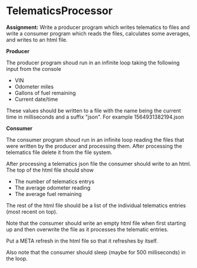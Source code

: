 # TelematicsProcessor
**Assignment:** Write a producer program which writes telematics to files and write a consumer program which reads the files, calculates some averages, and writes to an html file.

**Producer**

The producer program shoud run in an infinite loop taking the following input from the console

- VIN
- Odometer miles
- Gallons of fuel remaining
- Current date/time

These values should be written to a file with the name being the current time in milliseconds and a suffix "json". For example 
1564931382194.json

**Consumer**

The consumer program shoud run in an infinite loop reading the files that were written by the producer and processing them. After processing the telematics file delete it from the file system.

After processing a telematics json file the consumer should write to an html. The top of the html file should show

- The number of telematics entrys
- The average odometer reading
- The average fuel remaining

The rest of the html file should be a list of the individual telematics entries (most recent on top).

Note that the consumer should write an empty html file when first starting up and then overwrite the file as it processes the telematic entries. 

Put a META refresh in the html file so that it refreshes by itself. 

Also note that the consumer should sleep (maybe for 500 milliseconds) in the loop.